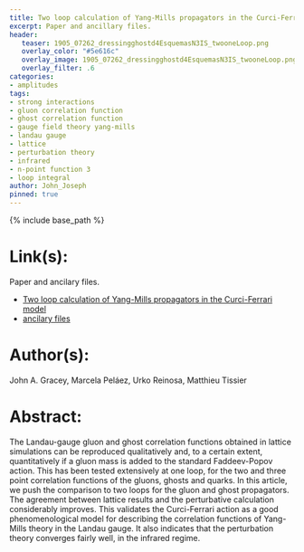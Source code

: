 ```yaml
---
title: Two loop calculation of Yang-Mills propagators in the Curci-Ferrari model
excerpt: Paper and ancillary files.
header:
   teaser: 1905_07262_dressingghostd4EsquemasN3IS_twooneLoop.png
   overlay_color: "#5e616c"
   overlay_image: 1905_07262_dressingghostd4EsquemasN3IS_twooneLoop.png
   overlay_filter: .6
categories:
- amplitudes
tags:
- strong interactions
- gluon correlation function
- ghost correlation function
- gauge field theory yang-mills
- landau gauge
- lattice
- perturbation theory
- infrared
- n-point function 3
- loop integral
author: John_Joseph
pinned: true
---
```

{% include base_path %}

# Link(s):
Paper and ancilary files.
  * [Two loop calculation of Yang-Mills propagators in the Curci-Ferrari model](https://arxiv.org/abs/1905.07262)
  * [ancilary files](https://arxiv.org/src/1905.07262/anc)

# Author(s):
John A. Gracey, Marcela Peláez, Urko Reinosa, Matthieu Tissier

# Abstract:
The Landau-gauge gluon and ghost correlation functions obtained in lattice simulations can be reproduced qualitatively and, to a certain extent, quantitatively if a gluon mass is added to the standard Faddeev-Popov action. This has been tested extensively at one loop, for the two and three point correlation functions of the gluons, ghosts and quarks. In this article, we push the comparison to two loops for the gluon and ghost propagators. The agreement between lattice results and the perturbative calculation considerably improves. This validates the Curci-Ferrari action as a good phenomenological model for describing the correlation functions of Yang-Mills theory in the Landau gauge. It also indicates that the perturbation theory converges fairly well, in the infrared regime.